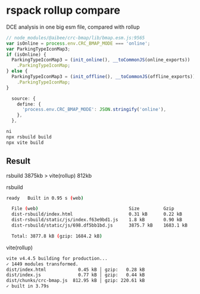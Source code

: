 # rspack rollup compare

DCE analysis in one big esm file, compared with rollup

```ts
// node_modules/@aibee/crc-bmap/lib/bmap.esm.js:9565
var isOnline = process.env.CRC_BMAP_MODE === 'online';
var ParkingTypeIconMap3;
if (isOnline) {
  ParkingTypeIconMap3 = (init_online(), __toCommonJS(online_exports))
    .ParkingTypeIconMap;
} else {
  ParkingTypeIconMap3 = (init_offline(), __toCommonJS(offline_exports))
    .ParkingTypeIconMap;
}
```

```ts
  source: {
    define: {
      'process.env.CRC_BMAP_MODE': JSON.stringify('online'),
    },
  },
```

```sh
ni
npx rsbuild build
npx vite build
```

## Result

rsbuild 3875kb > vite(rollup) 812kb

rsbuild

```sh
ready   Built in 0.95 s (web)

  File (web)                                  Size         Gzip
  dist-rsbuild/index.html                     0.31 kB      0.22 kB
  dist-rsbuild/static/js/index.f63e9bd1.js    1.8 kB       0.90 kB
  dist-rsbuild/static/js/698.df5bb1bd.js      3875.7 kB    1683.1 kB

  Total: 3877.8 kB (gzip: 1684.2 kB)
```

vite(rollup)

```sh
vite v4.4.5 building for production...
✓ 1449 modules transformed.
dist/index.html            0.45 kB │ gzip:   0.28 kB
dist/index.js              0.77 kB │ gzip:   0.44 kB
dist/chunks/crc-bmap.js  812.95 kB │ gzip: 220.61 kB
✓ built in 3.79s
```
